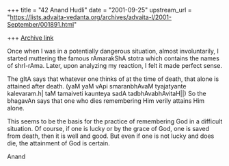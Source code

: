 +++
title = "42 Anand Hudli"
date = "2001-09-25"
upstream_url = "https://lists.advaita-vedanta.org/archives/advaita-l/2001-September/001891.html"

+++
[Archive link](https://lists.advaita-vedanta.org/archives/advaita-l/2001-September/001891.html)

Once when I was in a potentially dangerous situation, almost involuntarily,
I started muttering the famous rAmarakShA stotra which contains the
names of shrI-rAma. Later, upon analyzing my reaction, I felt it made
perfect sense.

The gItA says that whatever one thinks of at the time of death, that alone
is attained after death. (yaM yaM vApi smaranbhAvaM tyajatyante
kalevaram.h| taM tamaiveti  kaunteya sadA tadbhAvabhAvitaH||) So the
bhagavAn says that one who dies remembering Him verily attains Him
alone.

This seems to be the basis for the practice of remembering God
in a difficult situation. Of course, if one is lucky or by the grace
of God, one is saved from death, then it is well and good. But even
if one is not lucky and does die, the attainment of God is certain.

Anand

